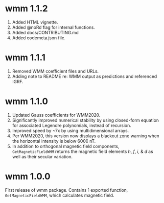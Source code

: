 # wmm 1.1.2
1. Added HTML vignette.
2. Added @noRd flag for internal functions.
3. Added docs/CONTRIBUTING.md
4. Added codemeta.json file.

# wmm 1.1.1
1. Removed WMM coefficient files and URLs.
2. Adding note to README re: WMM output as predictions and referenced IGRF.

# wmm 1.1.0
1. Updated Gauss coefficients for WMM2020.
2. Significantly improved numerical stability by using closed-form equation for associated Legendre polynomials, instead of recursion.
3. Improved speed by ~7x by using multidimensional arrays.
4. Per WMM2020, this version now displays a blackout zone warning when the horizontal intensity is below 6000 nT.
5. In addition to orthogonal magnetic field components, `GetMagneticFieldWMM` returns the magnetic field elements _h_, _f_, _i_, & _d_ as well as their secular variation.

# wmm 1.0.0
First release of wmm package. Contains 1 exported function, `GetMagneticFieldWMM`, which calculates magnetic field.
